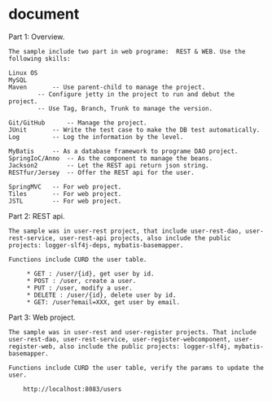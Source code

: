 document
========

Part 1: Overview.

	The sample include two part in web programe:  REST & WEB. Use the following skills:

	Linux OS
	MySQL
	Maven   	-- Use parent-child to manage the project. 
			-- Configure jetty in the project to run and debut the project.
			-- Use Tag, Branch, Trunk to manage the version.
	
	Git/GitHub  	-- Manage the project.
	JUnit   	-- Write the test case to make the DB test automatically.
	Log     	-- Log the information by the level.
	
	MyBatis 	-- As a database framework to programe DAO project.
	SpringIoC/Anno  -- As the component to manage the beans.
	Jackson2        -- Let the REST api return json string.
	RESTfur/Jersey  -- Offer the REST api for the user.
	
	SpringMVC	-- For web project.
	Tiles		-- For web project.
	JSTL  		-- For web project.
	

Part 2: REST api.

	The sample was in user-rest project, that include user-rest-dao, user-rest-service, user-rest-api projects, also include the public projects: logger-slf4j-deps, mybatis-basemapper.
	
	Functions include CURD the user table. 

		 * GET : /user/{id}, get user by id.
		 * POST : /user, create a user.
		 * PUT : /user, modify a user.
		 * DELETE : /user/{id}, delete user by id.
		 * GET: /user?email=XXX, get user by email.


Part 3: Web project.

	The sample was in user-rest and user-register projects. That include user-rest-dao, user-rest-service, user-register-webcomponent, user-register-web, also include the public projects: logger-slf4j, mybatis-basemapper. 
	
	Functions include CURD the user table, verify the params to update the user.

		http://localhost:8083/users
